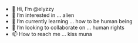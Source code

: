 - 👋 Hi, I’m @elyzzy
- 👀 I’m interested in ... alien
- 🌱 I’m currently learning ... how to be human being
- 💞️ I’m looking to collaborate on ... human rights
- 📫 How to reach me ... kiss muna

<!---
elyzzy/elyzzy is a ✨ special ✨ repository because its `README.md` (this file) appears on your GitHub profile.
You can click the Preview link to take a look at your changes.
--->
